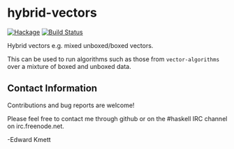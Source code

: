 hybrid-vectors
==============

[![Hackage](https://img.shields.io/hackage/v/hybrid-vectors.svg)](https://hackage.haskell.org/package/hybrid-vectors) [![Build Status](https://github.com/ekmett/hybrid-vectors/workflows/Haskell-CI/badge.svg)](https://github.com/ekmett/hybrid-vectors/actions?query=workflow%3AHaskell-CI)

Hybrid vectors e.g. mixed unboxed/boxed vectors.

This can be used to run algorithms such as those from `vector-algorithms` over a mixture of boxed and unboxed data.

Contact Information
-------------------

Contributions and bug reports are welcome!

Please feel free to contact me through github or on the #haskell IRC channel on irc.freenode.net.

-Edward Kmett
